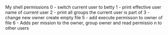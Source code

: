 My shell permissions
0 - switch current user to betty
1 - print effective user name of current user
2 - print all groups the current user is part of
3 - change new owner
create empty file
5 - add execute permisson to owner of file
6 - Adds per mission to the owner, group owner and read permissio
n  to other users
